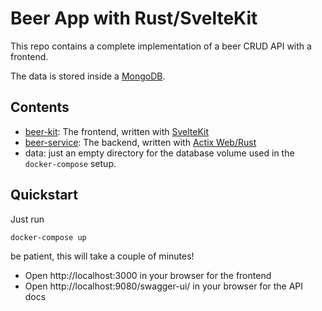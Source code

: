 # Beer App with Rust/SvelteKit

This repo contains a complete implementation of a beer CRUD API with a frontend.

The data is stored inside a [MongoDB](https://www.mongodb.com/).

## Contents

- [beer-kit](./beer-kit): The frontend, written with [SvelteKit](https://kit.svelte.dev/)
- [beer-service](./beer-service): The backend, written with [Actix Web/Rust](https://actix.rs/)
- data: just an empty directory for the database volume used in the `docker-compose` setup.

## Quickstart

Just run 

```bash
docker-compose up
```
be patient, this will take a couple of minutes!

- Open http://localhost:3000 in your browser for the frontend
- Open http://localhost:9080/swagger-ui/ in your browser for the API docs
